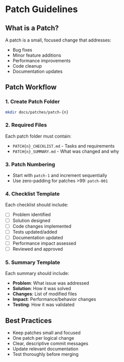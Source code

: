 # Patch Guidelines

## What is a Patch?
A patch is a small, focused change that addresses:
- Bug fixes
- Minor feature additions
- Performance improvements
- Code cleanup
- Documentation updates

## Patch Workflow

### 1. Create Patch Folder
```bash
mkdir docs/patches/patch-{n}
```

### 2. Required Files
Each patch folder must contain:
- `PATCH{n}_CHECKLIST.md` - Tasks and requirements
- `PATCH{n}_SUMMARY.md` - What was changed and why

### 3. Patch Numbering
- Start with `patch-1` and increment sequentially
- Use zero-padding for patches >99: `patch-001`

### 4. Checklist Template
Each checklist should include:
- [ ] Problem identified
- [ ] Solution designed
- [ ] Code changes implemented
- [ ] Tests updated/added
- [ ] Documentation updated
- [ ] Performance impact assessed
- [ ] Reviewed and approved

### 5. Summary Template
Each summary should include:
- **Problem**: What issue was addressed
- **Solution**: How it was solved
- **Changes**: List of modified files
- **Impact**: Performance/behavior changes
- **Testing**: How it was validated

## Best Practices
- Keep patches small and focused
- One patch per logical change
- Clear, descriptive commit messages
- Update relevant documentation
- Test thoroughly before merging
